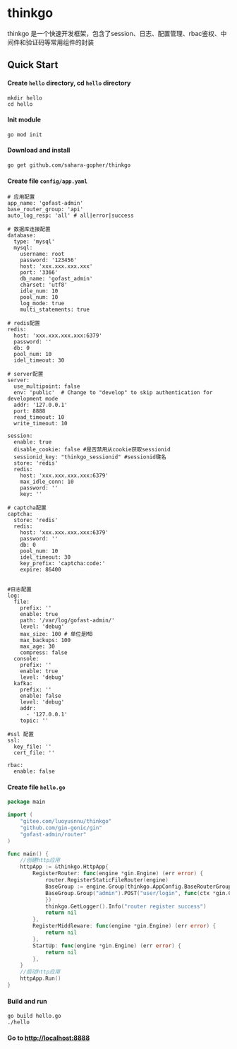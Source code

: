 # thinkgo

thinkgo 是一个快速开发框架，包含了session、日志、配置管理、rbac鉴权、中间件和验证码等常用组件的封装


## Quick Start

#### Create `hello` directory, cd `hello` directory

    mkdir hello
    cd hello
 
#### Init module

    go mod init

#### Download and install

    go get github.com/sahara-gopher/thinkgo
    
#### Create file `config/app.yaml`

```
# 应用配置
app_name: 'gofast-admin'
base_router_group: 'api'
auto_log_resp: 'all' # all|error|success

# 数据库连接配置
database:
  type: 'mysql'
  mysql:
    username: root
    password: '123456'
    host: 'xxx.xxx.xxx.xxx'
    port: '3366'
    db_name: 'gofast_admin'
    charset: 'utf8'
    idle_num: 10
    pool_num: 10
    log_mode: true
    multi_statements: true

# redis配置
redis:
  host: 'xxx.xxx.xxx.xxx:6379'
  password: ''
  db: 0
  pool_num: 10
  idel_timeout: 30

# server配置
server:
  use_multipoint: false
  env: 'public'  # Change to "develop" to skip authentication for development mode
  addr: '127.0.0.1'
  port: 8888
  read_timeout: 10
  write_timeout: 10

session:
  enable: true
  disable_cookie: false #是否禁用从cookie获取sessionid
  sessionid_key: "thinkgo_sessionid" #sessionid键名
  store: 'redis'
  redis:
    host: 'xxx.xxx.xxx.xxx:6379'
    max_idle_conn: 10
    password: ''
    key: ''

# captcha配置
captcha:
  store: 'redis'
  redis:
    host: 'xxx.xxx.xxx.xxx:6379'
    password: ''
    db: 0
    pool_num: 10
    idel_timeout: 30
    key_prefix: 'captcha:code:'
    expire: 86400


#日志配置
log:
  file:
    prefix: ''
    enable: true
    path: '/var/log/gofast-admin/'
    level: 'debug'
    max_size: 100 # 单位是MB
    max_backups: 100
    max_age: 30
    compress: false
  console:
    prefix: ''
    enable: true
    level: 'debug'
  kafka:
    prefix: ''
    enable: false
    level: 'debug'
    addr:
      - '127.0.0.1'
    topic: ''

#ssl 配置
ssl:
  key_file: ''
  cert_file: ''

rbac:
  enable: false

```

#### Create file `hello.go`
```go
package main

import (
	"gitee.com/luoyusnnu/thinkgo"
	"github.com/gin-gonic/gin"
	"gofast-admin/router"
)

func main() {
	//创建http应用
	httpApp := &thinkgo.HttpApp{
		RegisterRouter: func(engine *gin.Engine) (err error) {
			router.RegisterStaticFileRouter(engine)
			BaseGroup := engine.Group(thinkgo.AppConfig.BaseRouterGroup)
			BaseGroup.Group("admin").POST("user/login", func(ctx *gin.Context) {
			})
			thinkgo.GetLogger().Info("router register success")
			return nil
		},
		RegisterMiddleware: func(engine *gin.Engine) (err error) {
			return nil
		},
		StartUp: func(engine *gin.Engine) (err error) {
			return nil
		},
	}
	//启动http应用
	httpApp.Run()
}
```
#### Build and run

    go build hello.go
    ./hello

#### Go to [http://localhost:8888](http://localhost:8888)
